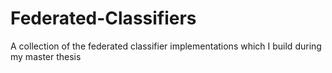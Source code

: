 # Federated-Classifiers
A collection of the federated classifier implementations which I build during my master thesis
